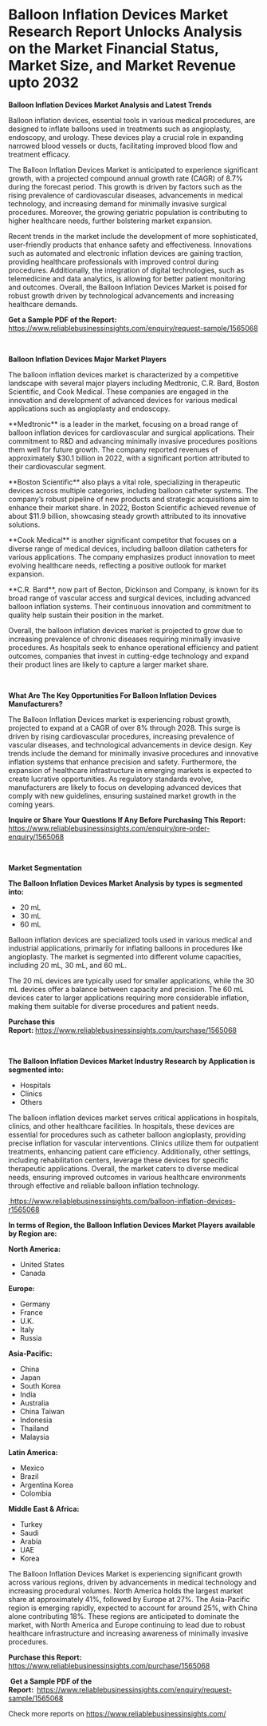 <p><h1>Balloon Inflation Devices Market Research Report Unlocks Analysis on the Market Financial Status, Market Size, and Market Revenue upto 2032</h1></p><p><strong>Balloon Inflation Devices Market Analysis and Latest Trends</strong></p>
<p><p>Balloon inflation devices, essential tools in various medical procedures, are designed to inflate balloons used in treatments such as angioplasty, endoscopy, and urology. These devices play a crucial role in expanding narrowed blood vessels or ducts, facilitating improved blood flow and treatment efficacy. </p><p>The Balloon Inflation Devices Market is anticipated to experience significant growth, with a projected compound annual growth rate (CAGR) of 8.7% during the forecast period. This growth is driven by factors such as the rising prevalence of cardiovascular diseases, advancements in medical technology, and increasing demand for minimally invasive surgical procedures. Moreover, the growing geriatric population is contributing to higher healthcare needs, further bolstering market expansion.</p><p>Recent trends in the market include the development of more sophisticated, user-friendly products that enhance safety and effectiveness. Innovations such as automated and electronic inflation devices are gaining traction, providing healthcare professionals with improved control during procedures. Additionally, the integration of digital technologies, such as telemedicine and data analytics, is allowing for better patient monitoring and outcomes. Overall, the Balloon Inflation Devices Market is poised for robust growth driven by technological advancements and increasing healthcare demands.</p></p>
<p><strong>Get a Sample PDF of the Report:&nbsp;</strong> <a href="https://www.reliablebusinessinsights.com/enquiry/request-sample/1565068?utm_campaign=3093&utm_medium=2&utm_source=Github&utm_content=ia&utm_term=05032025&utm_id=balloon-inflation-devices">https://www.reliablebusinessinsights.com/enquiry/request-sample/1565068</a></p>
<p>&nbsp;</p>
<p><strong>Balloon Inflation Devices Major Market Players</strong></p>
<p><p>The balloon inflation devices market is characterized by a competitive landscape with several major players including Medtronic, C.R. Bard, Boston Scientific, and Cook Medical. These companies are engaged in the innovation and development of advanced devices for various medical applications such as angioplasty and endoscopy.</p><p>**Medtronic** is a leader in the market, focusing on a broad range of balloon inflation devices for cardiovascular and surgical applications. Their commitment to R&D and advancing minimally invasive procedures positions them well for future growth. The company reported revenues of approximately $30.1 billion in 2022, with a significant portion attributed to their cardiovascular segment.</p><p>**Boston Scientific** also plays a vital role, specializing in therapeutic devices across multiple categories, including balloon catheter systems. The company’s robust pipeline of new products and strategic acquisitions aim to enhance their market share. In 2022, Boston Scientific achieved revenue of about $11.9 billion, showcasing steady growth attributed to its innovative solutions.</p><p>**Cook Medical** is another significant competitor that focuses on a diverse range of medical devices, including balloon dilation catheters for various applications. The company emphasizes product innovation to meet evolving healthcare needs, reflecting a positive outlook for market expansion.</p><p>**C.R. Bard**, now part of Becton, Dickinson and Company, is known for its broad range of vascular access and surgical devices, including advanced balloon inflation systems. Their continuous innovation and commitment to quality help sustain their position in the market. </p><p>Overall, the balloon inflation devices market is projected to grow due to increasing prevalence of chronic diseases requiring minimally invasive procedures. As hospitals seek to enhance operational efficiency and patient outcomes, companies that invest in cutting-edge technology and expand their product lines are likely to capture a larger market share.</p></p>
<p>&nbsp;</p>
<p><strong>What Are The Key Opportunities For Balloon Inflation Devices Manufacturers?</strong></p>
<p><p>The Balloon Inflation Devices market is experiencing robust growth, projected to expand at a CAGR of over 8% through 2028. This surge is driven by rising cardiovascular procedures, increasing prevalence of vascular diseases, and technological advancements in device design. Key trends include the demand for minimally invasive procedures and innovative inflation systems that enhance precision and safety. Furthermore, the expansion of healthcare infrastructure in emerging markets is expected to create lucrative opportunities. As regulatory standards evolve, manufacturers are likely to focus on developing advanced devices that comply with new guidelines, ensuring sustained market growth in the coming years.</p></p>
<p><strong>Inquire or Share Your Questions If Any Before Purchasing This Report:</strong> <a href="https://www.reliablebusinessinsights.com/enquiry/pre-order-enquiry/1565068?utm_campaign=3093&utm_medium=2&utm_source=Github&utm_content=ia&utm_term=05032025&utm_id=balloon-inflation-devices">https://www.reliablebusinessinsights.com/enquiry/pre-order-enquiry/1565068</a></p>
<p>&nbsp;</p>
<p><strong>Market Segmentation</strong></p>
<p><strong>The Balloon Inflation Devices Market Analysis by types is segmented into:</strong></p>
<p><ul><li>20 mL</li><li>30 mL</li><li>60 mL</li></ul></p>
<p><p>Balloon inflation devices are specialized tools used in various medical and industrial applications, primarily for inflating balloons in procedures like angioplasty. The market is segmented into different volume capacities, including 20 mL, 30 mL, and 60 mL. </p><p>The 20 mL devices are typically used for smaller applications, while the 30 mL devices offer a balance between capacity and precision. The 60 mL devices cater to larger applications requiring more considerable inflation, making them suitable for diverse procedures and patient needs.</p></p>
<p><strong>Purchase this Report:&nbsp;</strong><a href="https://www.reliablebusinessinsights.com/purchase/1565068?utm_campaign=3093&utm_medium=2&utm_source=Github&utm_content=ia&utm_term=05032025&utm_id=balloon-inflation-devices">https://www.reliablebusinessinsights.com/purchase/1565068</a></p>
<p>&nbsp;</p>
<p><strong>The Balloon Inflation Devices Market Industry Research by Application is segmented into:</strong></p>
<p><ul><li>Hospitals</li><li>Clinics</li><li>Others</li></ul></p>
<p><p>The balloon inflation devices market serves critical applications in hospitals, clinics, and other healthcare facilities. In hospitals, these devices are essential for procedures such as catheter balloon angioplasty, providing precise inflation for vascular interventions. Clinics utilize them for outpatient treatments, enhancing patient care efficiency. Additionally, other settings, including rehabilitation centers, leverage these devices for specific therapeutic applications. Overall, the market caters to diverse medical needs, ensuring improved outcomes in various healthcare environments through effective and reliable balloon inflation technology.</p></p>
<p><a href="https://www.reliablebusinessinsights.com/balloon-inflation-devices-r1565068?utm_campaign=3093&utm_medium=2&utm_source=Github&utm_content=ia&utm_term=05032025&utm_id=balloon-inflation-devices">&nbsp;https://www.reliablebusinessinsights.com/balloon-inflation-devices-r1565068</a></p>
<p><strong>In terms of Region, the Balloon Inflation Devices Market Players available by Region are:</strong></p>
<p>
    <p> <strong> North America: </strong>
        <ul>
            <li>United States</li>
            <li>Canada</li>
        </ul>
        </p> 
    <p> <strong> Europe: </strong>
        <ul>
            <li>Germany</li>
            <li>France</li>
            <li>U.K.</li>
            <li>Italy</li>
            <li>Russia</li>
        </ul>
        </p> 
    <p> <strong> Asia-Pacific: </strong>
        <ul>
            <li>China</li>
            <li>Japan</li>
            <li>South Korea</li>
            <li>India</li>
            <li>Australia</li>
            <li>China Taiwan</li>
            <li>Indonesia</li>
            <li>Thailand</li>
            <li>Malaysia</li>
        </ul>
        </p> 
    <p> <strong> Latin America: </strong>
        <ul>
            <li>Mexico</li>
            <li>Brazil</li>
            <li>Argentina Korea</li>
            <li>Colombia</li>
        </ul>
        </p> 
    <p> <strong> Middle East & Africa: </strong>
        <ul>
            <li>Turkey</li>
            <li>Saudi</li>
            <li>Arabia</li>
            <li>UAE</li>
            <li>Korea</li>
        </ul>
    </p>
    </p>
<p><p>The Balloon Inflation Devices Market is experiencing significant growth across various regions, driven by advancements in medical technology and increasing procedural volumes. North America holds the largest market share at approximately 41%, followed by Europe at 27%. The Asia-Pacific region is emerging rapidly, expected to account for around 25%, with China alone contributing 18%. These regions are anticipated to dominate the market, with North America and Europe continuing to lead due to robust healthcare infrastructure and increasing awareness of minimally invasive procedures.</p></p>
<p><strong>Purchase this Report: </strong><a href="https://www.reliablebusinessinsights.com/purchase/1565068?utm_campaign=3093&utm_medium=2&utm_source=Github&utm_content=ia&utm_term=05032025&utm_id=balloon-inflation-devices">https://www.reliablebusinessinsights.com/purchase/1565068</a></p>
<p>&nbsp;<strong>Get a Sample PDF of the Report:&nbsp;&nbsp;</strong><a href="https://www.reliablebusinessinsights.com/enquiry/request-sample/1565068?utm_campaign=3093&utm_medium=2&utm_source=Github&utm_content=ia&utm_term=05032025&utm_id=balloon-inflation-devices">https://www.reliablebusinessinsights.com/enquiry/request-sample/1565068</a></p>
<p><strong></strong></p>
<p>Check more reports on <a href="https://www.reliablebusinessinsights.com/?utm_campaign=3093&utm_medium=2&utm_source=Github&utm_content=ia&utm_term=05032025&utm_id=balloon-inflation-devices">https://www.reliablebusinessinsights.com/</a></p>